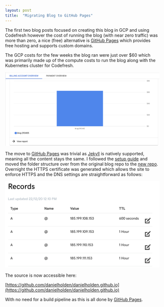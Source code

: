 ```yaml
---
layout: post
title:  "Migrating Blog to GitHub Pages"
---
```


The first two blog posts focused on creating this blog in GCP and using Codefresh however the cost of running the blog (with near zero traffic) was more than zero, a nice (free) alternative is [GitHub Pages](https://pages.github.com/) which provides free hosting and supports custom domains.

The GCP costs for the few weeks the blog ran were just over $60 which was primarily made up of the compute costs to run the blog along with the Kubernetes cluster for Codefresh.

![GCP Costs](/assets/3-gcp-costs.png)

The move to [GitHub Pages](https://pages.github.com/) was trivial as [Jekyll](https://jekyllrb.com/docs/github-pages/) is natively supported, meaning all the content stays the same.  I followed the [setup guide](https://pages.github.com/) and moved the folder structure over from the original blog repo to the [new repo](https://github.com/danielholden/danielholden.github.io).  Overnight the HTTPS certificate was generated which allows the site to enforce HTTPS and the DNS settings are straightforward as follows:

![DNS Settings](/assets/3-dns.png)

The source is now accessible here:

[https://github.com/danielholden/danielholden.github.io](https://github.com/danielholden/danielholden.github.io)

With no need for a build pipeline as this is all done by [GitHub Pages](https://pages.github.com/).